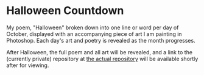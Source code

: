 # Halloween Countdown
My poem, "Halloween" broken down into one line or word per day of October, displayed with an accompanying piece of art I am painting in Photoshop. Each day's art and poetry is revealed as the month progresses. 

After Halloween, the full poem and all art will be revealed, and a link to the (currently private) repository at <a href="https://github.com/tessathornberry/halloween-countdown"> the actual repository</a> will be available shortly after for viewing.
